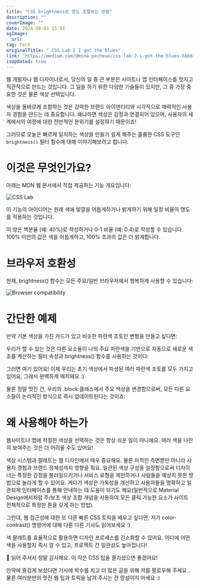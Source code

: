 ```yaml
---
title: "CSS brightness로 명도 조절하는 방법"
description: ""
coverImage: ""
date: 2024-08-03 15:53
ogImage:
  url:
tag: Tech
originalTitle: " CSS Lab 2 I got the blues"
link: "https://medium.com/@mina-pecheux/css-lab-2-i-got-the-blues-6bb678319ce3"
isUpdated: true
---
```


웹 개발자나 웹 디자이너로서, 당신의 일 중 큰 부분은 사이트나 앱 인터페이스를 멋지고 직관적으로 만드는 것입니다. 그 일을 하기 위한 다양한 기술들이 있지만, 그 중 가장 중요한 것은 물론 색상 선택입니다.

색상을 올바르게 조합하는 것은 강력한 브랜드 아이덴티티와 시각적으로 매력적인 사용자 경험을 만드는 데 중요합니다. 왜냐하면 색상은 감정과 연결되어 있으며, 사용자의 세계에서의 여정에 대한 전반적인 분위기를 설정하기 때문이죠!

그러므로 오늘은 빠르게 일치하는 색상을 만들기 쉽게 해주는 훌륭한 CSS 도구인 `brightness()` 필터 함수에 대해 이야기해보려고 합니다.

# 이것은 무엇인가요?

<!-- seedividend - 사각형 -->

<ins class="adsbygoogle"
     style="display:block"
     data-ad-client="ca-pub-4877378276818686"
     data-ad-slot="1898504329"
     data-ad-format="auto"
     data-full-width-responsive="true"></ins>

<script>
     (adsbygoogle = window.adsbygoogle || []).push({});
</script>

아래는 MDN 웹 문서에서 직접 제공하는 기능 개요입니다:

![CSS Lab](/assets/img/CSSLab2Igottheblues_0.png)

이 기능의 아이디어는 원래 색에 빛깔을 어둡게하거나 밝게하기 위해 일정 비율의 명도를 적용하는 것입니다.

이 양은 백분율 (예: 40%)로 작성하거나 0-1 비율 (예: 0.4)로 작성할 수 있습니다. 100% 미만의 값은 색을 어둡게하고, 100% 초과의 값은 더 밝게합니다.

<!-- seedividend - 사각형 -->

<ins class="adsbygoogle"
     style="display:block"
     data-ad-client="ca-pub-4877378276818686"
     data-ad-slot="1898504329"
     data-ad-format="auto"
     data-full-width-responsive="true"></ins>

<script>
     (adsbygoogle = window.adsbygoogle || []).push({});
</script>

# 브라우저 호환성

현재, brightness() 함수는 모든 주요/일반 브라우저에서 행복하게 사용할 수 있습니다:

![Browser compatibility](/assets/img/CSSLab2Igottheblues_1.png)

# 간단한 예제

<!-- seedividend - 사각형 -->

<ins class="adsbygoogle"
     style="display:block"
     data-ad-client="ca-pub-4877378276818686"
     data-ad-slot="1898504329"
     data-ad-format="auto"
     data-full-width-responsive="true"></ins>

<script>
     (adsbygoogle = window.adsbygoogle || []).push({});
</script>

만약 기본 색상을 가진 카드가 있고 비슷한 파란색 조토인 변형을 만들고 싶다면:

우리가 할 수 있는 것은 다른 요소들이 나의 주요 파란색을 기반으로 자동으로 새로운 색조를 계산하는 필터 속성과 brightness() 함수를 사용하는 것이다:

그러면 여기 있어요! 이제 우리는 초기 색상에서 파생된 여러 파란색 조토를 모두 가지고 있어요, 그래서 완벽하게 매치돼요 :)

물론 정말 멋진 건, 우리의 .block 클래스에서 주요 색상을 변경함으로써, 모든 다른 요소들이 논리적인 방식으로 즉시 업데이트된다는 것이죠:

<!-- seedividend - 사각형 -->

<ins class="adsbygoogle"
     style="display:block"
     data-ad-client="ca-pub-4877378276818686"
     data-ad-slot="1898504329"
     data-ad-format="auto"
     data-full-width-responsive="true"></ins>

<script>
     (adsbygoogle = window.adsbygoogle || []).push({});
</script>

# 왜 사용해야 하는가

웹사이트나 앱에 적절한 색상을 선택하는 것은 항상 쉬운 일이 아니에요. 여러 색을 나란히 보여주는 것은 더 어려울 수도 있어요!

색상 시스템과 팔레트는 웹 디자인에서 매우 중요해요. 물론 미적인 측면뿐만 아니라 사용자 경험과 브랜드 정체성까지 영향을 줘요. 일관된 색상 구성을 설정함으로써 디자이너는 특정한 감정을 불러일으키거나 서비스 유형을 제안하거나 사람들을 예상치 못한 방법으로 놀라게 할 수 있어요. 게다가 색상은 가독성을 개선하고 사용자들을 명확하고 일관되게 인터페이스를 통해 안내하는 데 도움이 되기도 해요(일반적으로 Material Design에서처럼 주/보조 색상 조합 개념을 사용하여 모든 클릭 가능한 요소가 사이트 전체적으로 특정한 톤을 갖게 하는 방법).

그런데, 웹 접근성에 대한 또 다른 빠른 CSS 트릭을 배우고 싶다면, 저가 color-contrast() 명령어에 대해 다룬 다른 기사도 읽어보세요 :)

<!-- seedividend - 사각형 -->

<ins class="adsbygoogle"
     style="display:block"
     data-ad-client="ca-pub-4877378276818686"
     data-ad-slot="1898504329"
     data-ad-format="auto"
     data-full-width-responsive="true"></ins>

<script>
     (adsbygoogle = window.adsbygoogle || []).push({});
</script>

색 팔레트를 효율적으로 활용하면 디자인 프로세스를 간소화할 수 있어요. 어디에 어떤 색을 사용할지 즉시 알 수 있고, 프로젝트 간 일관성도 높아집니다!

🚀 읽어 주셔서 정말 감사해요. 이 작은 CSS 팁을 즐기셨으면 좋겠어요!

만약에 즐겁게 보셨다면 기사에 박수를 치고 더 많은 글을 위해 저를 팔로우해 주세요... 물론 여러분만의 멋진 웹 팁과 트릭을 남겨 주시는 건 망설이지 마세요 :)
